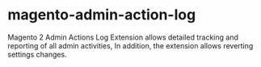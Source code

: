 # magento-admin-action-log
Magento 2 Admin Actions Log Extension allows detailed tracking and reporting of all admin activities, In addition, the extension allows reverting settings changes.
